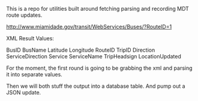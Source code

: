 This is a repo for utilities built around fetching parsing and recording MDT route updates.

http://www.miamidade.gov/transit/WebServices/Buses/?RouteID=1

XML Result Values:

BusID
BusName
Latitude
Longitude
RouteID
TripID
Direction
ServiceDirection
Service
ServiceName
TripHeadsign
LocationUpdated

For the moment, the first round is going to be grabbing the xml and parsing it into separate values.

Then we will both stuff the output into a database table.
And pump out a JSON update.
